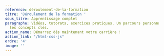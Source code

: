 ```yaml
---
reference: déroulement-de-la-formation
titre: 'Déroulement de la formation '
sous_titre: Apprentissage complet
paragraphe: Vidéos, tutorats, exercices pratiques. Un parcours personnalisé pour maîtriser
  les concepts clés.
action_name: Démarrez dès maintenant votre carrière !
action_link: "/html-css-js"
ordre: '4'
image: ''
---
```


